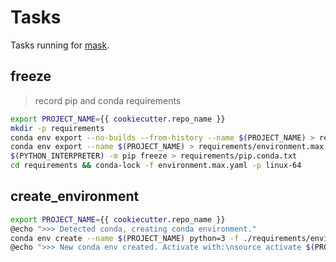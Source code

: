 # Tasks

Tasks running for [mask](https://github.com/jacobdeichert/mask).


## freeze
> record pip and conda requirements

```sh
export PROJECT_NAME={{ cookiecutter.repo_name }}
mkdir -p requirements
conda env export --no-builds --from-history --name $(PROJECT_NAME) > requirements/environment.min.yaml
conda env export --name $(PROJECT_NAME) > requirements/environment.max.yaml
$(PYTHON_INTERPRETER) -m pip freeze > requirements/pip.conda.txt
cd requirements && conda-lock -f environment.max.yaml -p linux-64
```

## create_environment

```sh
export PROJECT_NAME={{ cookiecutter.repo_name }}
@echo ">>> Detected conda, creating conda environment."
conda env create --name $(PROJECT_NAME) python=3 -f ./requirements/environment.yaml
@echo ">>> New conda env created. Activate with:\nsource activate $(PROJECT_NAME)"
```
